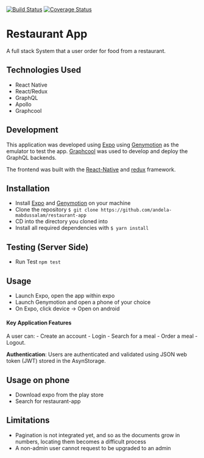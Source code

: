 [![Build Status](https://travis-ci.org/andela-mabdussalam/restaurant-app.svg?branch=chore%2Fadd-hound-travis-coveralls)](https://travis-ci.org/andela-mabdussalam/restaurant-app)
[![Coverage Status](https://coveralls.io/repos/github/andela-mabdussalam/restaurant-app/badge.svg?branch=chore%2Fadd-hound-travis-coveralls)](https://coveralls.io/github/andela-mabdussalam/restaurant-app?branch=chore%2Fadd-hound-travis-coveralls)

# Restaurant App
A full stack System that a user order for food from a restaurant.


## Technologies Used
- React Native
- React/Redux
- GraphQL
- Apollo
- Graphcool


## Development
This application was developed using [Expo](https://expo.io/) using [Genymotion](https://www.genymotion.com/fun-zone/) as the emulator to test the app. [Graphcool](https://www.graph.cool/) was used to develop and deploy the GraphQL backends.

The frontend was built with the [React-Native](https://facebook.github.io/react/) and [redux](reduxjs.org) framework.



## Installation
- Install [Expo](https://expo.io/) and [Genymotion](https://www.genymotion.com/fun-zone/) on your machine
- Clone the repository `$ git clone https://github.com/andela-mabdussalam/restaurant-app`
- CD into the directory you cloned into
- Install all required dependencies with `$ yarn install`


## Testing (Server Side)
- Run Test `npm test`

## Usage
- Launch Expo, open the app within expo
- Launch Genymotion and open a phone of your choice
- On Expo, click device -> Open on android

#### Key Application Features
A user can:
    - Create an account
    - Login
    - Search for a meal
    - Order a meal
    - Logout.

**Authentication**:
Users are authenticated and validated using JSON web token (JWT) stored in the AsynStorage.

## Usage on phone
- Download expo from the play store
- Search for restaurant-app


## Limitations
- Pagination is not integrated yet, and so as the documents grow in numbers, locating them becomes a difficult process
- A non-admin user cannot request to be upgraded to an admin
